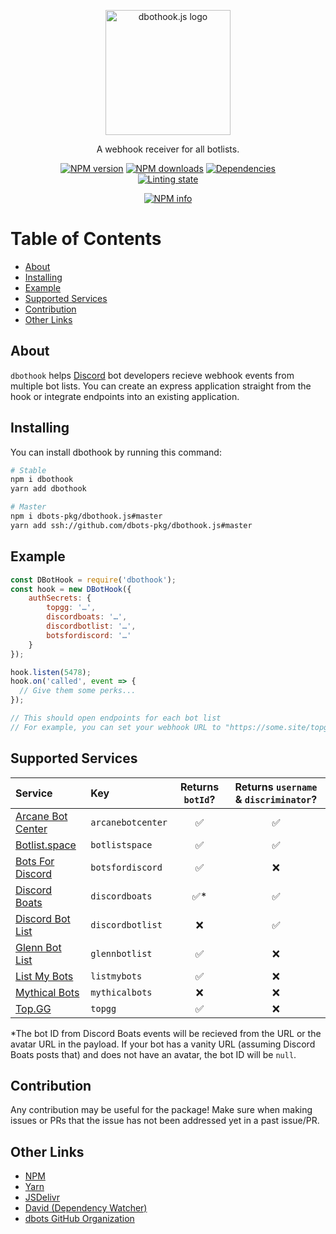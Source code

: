 <div align="center">
  <p>
    <img src="/dbothook-website/static/logo.png" alt="dbothook.js logo" width="200" />
  </p>
  <p>A webhook receiver for all botlists.</p>
  <p>
    <a href="https://www.npmjs.com/package/dbothook"><img src="https://img.shields.io/npm/v/dbothook.svg?maxAge=3600" alt="NPM version" /></a>
    <a href="https://www.npmjs.com/package/dbothook"><img src="https://img.shields.io/npm/dt/dbothook.svg?maxAge=3600" alt="NPM downloads" /></a>
    <a href="https://david-dm.org/dbots-pkg/dbothook.js"><img src="https://img.shields.io/david/dbots-pkg/dbothook.js.svg?maxAge=3600" alt="Dependencies" /></a>
    <br/>
    <a href="https://github.com/dbots-pkg/dbothook.js/actions?query=workflow%3A%22Source+code+linting%22"><img src="https://github.com/dbots-pkg/dbothook.js/workflows/Source%20code%20linting/badge.svg" alt="Linting state" /></a>
  </p>
  <p>
    <a href="https://nodei.co/npm/dbothook/"><img src="https://nodei.co/npm/dbothook.png" alt="NPM info" /></a>
  </p>
</div>

<!-- omit in toc -->
# Table of Contents
- [About](#about)
- [Installing](#installing)
- [Example](#example)
- [Supported Services](#supported-services)
- [Contribution](#contribution)
- [Other Links](#other-links)

## About
`dbothook` helps [Discord](https://discordapp.com) bot developers recieve webhook events from multiple bot lists. You can create an express application straight from the hook or integrate endpoints into an existing application.

## Installing
You can install dbothook by running this command:
```sh
# Stable
npm i dbothook
yarn add dbothook

# Master
npm i dbots-pkg/dbothook.js#master
yarn add ssh://github.com/dbots-pkg/dbothook.js#master
```

## Example
```js
const DBotHook = require('dbothook');
const hook = new DBotHook({
    authSecrets: {
        topgg: '…',
        discordboats: '…',
        discordbotlist: '…',
        botsfordiscord: '…'
    }
});

hook.listen(5478);
hook.on('called', event => {
  // Give them some perks...
});

// This should open endpoints for each bot list
// For example, you can set your webhook URL to "https://some.site/topgg" and start collecting requests.
```

## Supported Services
| Service | Key | Returns `botId`? | Returns `username` & `discriminator`? |
| :-- | :-- | :-: | :-: |
| [Arcane Bot Center](https://arcane-center.xyz/) | `arcanebotcenter` | ✅ | ✅ |
| [Botlist.space](https:/botlist.space/) | `botlistspace` | ✅ | ✅ |
| [Bots For Discord](https://botsfordiscord.com/) | `botsfordiscord` | ✅ | ❌ |
| [Discord Boats](https://discord.boats/) | `discordboats` | ✅* | ✅ |
| [Discord Bot List](https://discordbotlist.com/) | `discordbotlist` | ❌ | ✅ |
| [Glenn Bot List](https://glennbotlist.xyz/) | `glennbotlist` | ✅ | ❌ |
| [List My Bots](https://listmybots.com/) | `listmybots` | ✅ | ❌ |
| [Mythical Bots](https://mythicalbots.xyz/) | `mythicalbots` | ❌ | ❌ |
| [Top.GG](https://top.gg/) | `topgg` | ✅ | ❌ |

*The bot ID from Discord Boats events will be recieved from the URL or the avatar URL in the payload. If your bot has a vanity URL (assuming Discord Boats posts that) and does not have an avatar, the bot ID will be `null`.

## Contribution
Any contribution may be useful for the package! Make sure when making issues or PRs that the issue has not been addressed yet in a past issue/PR.

## Other Links
- [NPM](https://npmjs.org/package/dbothook)
- [Yarn](https://yarn.pm/dbothook)
- [JSDelivr](https://www.jsdelivr.com/package/npm/dbothook)
- [David (Dependency Watcher)](https://david-dm.org/dbots-pkg/dbothook.js)
- [dbots GitHub Organization](https://github.com/dbots-pkg)
